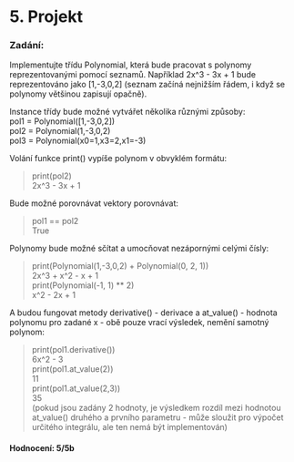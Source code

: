 # 5. Projekt

### Zadání:  
Implementujte třídu Polynomial, která bude pracovat s polynomy reprezentovanými pomocí seznamů. Například 2x^3 - 3x + 1 bude  reprezentováno jako [1,-3,0,2] (seznam začíná nejnižším řádem, i když se polynomy většinou zapisují opačně).
    
Instance třídy bude možné vytvářet několika různými způsoby:  
pol1 = Polynomial([1,-3,0,2])  
pol2 = Polynomial(1,-3,0,2)  
pol3 = Polynomial(x0=1,x3=2,x1=-3)  
  
Volání funkce print() vypíše polynom v obvyklém formátu:  
> print(pol2)  
2x^3 - 3x + 1  
  
Bude možné porovnávat vektory porovnávat:  
> pol1 == pol2  
True  

Polynomy bude možné sčítat a umocňovat nezápornými celými čísly:  
> print(Polynomial(1,-3,0,2) + Polynomial(0, 2, 1))  
2x^3 + x^2 - x + 1  
> print(Polynomial(-1, 1) ** 2)  
x^2 - 2x  + 1  

A budou fungovat metody derivative() - derivace a at_value() - hodnota polynomu pro zadané x - obě pouze vrací výsledek, nemění samotný polynom:  
> print(pol1.derivative())  
6x^2 - 3  
> print(pol1.at_value(2))  
11  
> print(pol1.at_value(2,3))  
35  
(pokud jsou zadány 2 hodnoty, je výsledkem rozdíl mezi hodnotou at_value() druhého a prvního parametru - může sloužit pro výpočet určitého integrálu, ale ten nemá být implementován)  

#### Hodnocení: 5/5b
